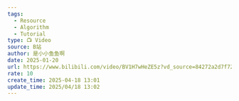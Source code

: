 ```yaml
---
tags:
  - Resource
  - Algorithm
  - Tutorial
type: 📺 Video
source: B站
author: 是小小鱼鱼啊
date: 2025-01-20
url: https://www.bilibili.com/video/BV1H7wHeZE5z?vd_source=84272a2d7f72158b38778819be5bc6ad
rate: 10
create_time: 2025-04-18 13:01
update_time: 2025/04/18 13:02
---
```

